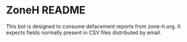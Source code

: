 # ZoneH README

This bot is designed to consume defacement reports from zone-h.org. It expects
fields normally present in CSV files distributed by email.
